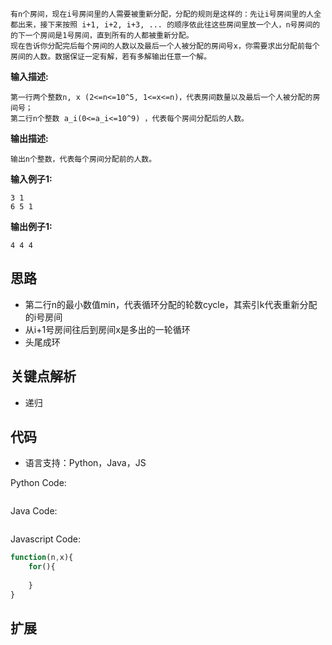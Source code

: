 ```
有n个房间，现在i号房间里的人需要被重新分配，分配的规则是这样的：先让i号房间里的人全都出来，接下来按照 i+1, i+2, i+3, ... 的顺序依此往这些房间里放一个人，n号房间的的下一个房间是1号房间，直到所有的人都被重新分配。
现在告诉你分配完后每个房间的人数以及最后一个人被分配的房间号x，你需要求出分配前每个房间的人数。数据保证一定有解，若有多解输出任意一个解。
```

**输入描述:**
```
第一行两个整数n, x (2<=n<=10^5, 1<=x<=n)，代表房间数量以及最后一个人被分配的房间号；
第二行n个整数 a_i(0<=a_i<=10^9) ，代表每个房间分配后的人数。
```

**输出描述:**
```
输出n个整数，代表每个房间分配前的人数。
```

**输入例子1:**
```
3 1
6 5 1
```

**输出例子1:**
```
4 4 4
```

## 思路
- 第二行n的最小数值min，代表循环分配的轮数cycle，其索引k代表重新分配的i号房间
- 从i+1号房间往后到房间x是多出的一轮循环
- 头尾成环

## 关键点解析
- 递归

## 代码

- 语言支持：Python，Java，JS

Python Code:

```python

```

Java Code:

```java

```

Javascript Code:
```js
function(n,x){
    for(){
        
    }
}
```

## 扩展